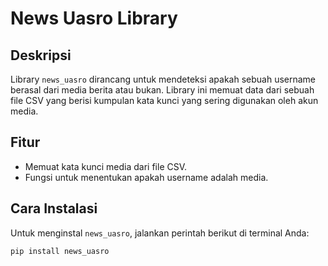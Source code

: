 # News Uasro Library

## Deskripsi

Library `news_uasro` dirancang untuk mendeteksi apakah sebuah username berasal dari media berita atau bukan. Library ini memuat data dari sebuah file CSV yang berisi kumpulan kata kunci yang sering digunakan oleh akun media.

## Fitur

- Memuat kata kunci media dari file CSV.
- Fungsi untuk menentukan apakah username adalah media.

## Cara Instalasi

Untuk menginstal `news_uasro`, jalankan perintah berikut di terminal Anda:

```bash
pip install news_uasro
```
